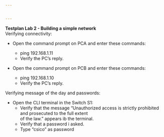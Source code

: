```yaml
---


---
```


<p><strong>Testplan Lab 2 - Building a simple network</strong><br>
Verifying connectivity:</p>
<ul>
<li>
<p>Open the command prompt on PCA and enter these commands:</p>
<ul>
<li>ping 192.168.1.11</li>
<li>Verify the PC’s reply.</li>
</ul>
</li>
<li>
<p>Open the command prompt on PCB and enter these commands:</p>
<ul>
<li>ping 192.168.1.10</li>
<li>Verify the PC’s reply.</li>
</ul>
</li>
</ul>
<p>Verifying message of the day and passwords:</p>
<ul>
<li>Open the CLI terminal in the Switch S1:
<ul>
<li>Verify that the message “Unauthorized access is strictly 		prohibited and prosecuted to the full extent<br>
of the law.” appears ib the terminal.</li>
<li>Verify that a password i asked.</li>
<li>Type “csico” as password</li>
</ul>
</li>
</ul>

